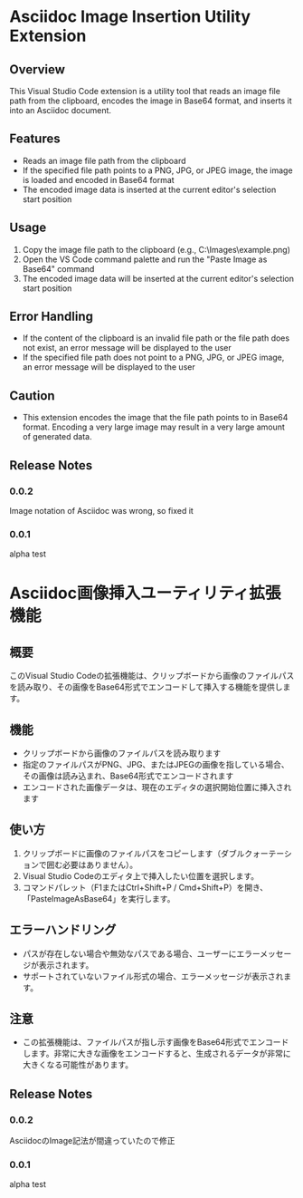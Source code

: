 # Asciidoc Image Insertion Utility Extension

## Overview
This Visual Studio Code extension is a utility tool that reads an image file path from the clipboard, encodes the image in Base64 format, and inserts it into an Asciidoc document.

## Features
- Reads an image file path from the clipboard
- If the specified file path points to a PNG, JPG, or JPEG image, the image is loaded and encoded in Base64 format
- The encoded image data is inserted at the current editor's selection start position

## Usage
1. Copy the image file path to the clipboard (e.g., C:\Images\example.png)
2. Open the VS Code command palette and run the "Paste Image as Base64" command
3. The encoded image data will be inserted at the current editor's selection start position

## Error Handling
- If the content of the clipboard is an invalid file path or the file path does not exist, an error message will be displayed to the user
- If the specified file path does not point to a PNG, JPG, or JPEG image, an error message will be displayed to the user

## Caution
- This extension encodes the image that the file path points to in Base64 format. Encoding a very large image may result in a very large amount of generated data.

## Release Notes

### 0.0.2
Image notation of Asciidoc was wrong, so fixed it

### 0.0.1
alpha test





# Asciidoc画像挿入ユーティリティ拡張機能

## 概要
このVisual Studio Codeの拡張機能は、クリップボードから画像のファイルパスを読み取り、その画像をBase64形式でエンコードして挿入する機能を提供します。

## 機能
- クリップボードから画像のファイルパスを読み取ります
- 指定のファイルパスがPNG、JPG、またはJPEGの画像を指している場合、その画像は読み込まれ、Base64形式でエンコードされます
- エンコードされた画像データは、現在のエディタの選択開始位置に挿入されます

## 使い方
1. クリップボードに画像のファイルパスをコピーします（ダブルクォーテーションで囲む必要はありません）。
2. Visual Studio Codeのエディタ上で挿入したい位置を選択します。
3. コマンドパレット（F1またはCtrl+Shift+P / Cmd+Shift+P）を開き、「PasteImageAsBase64」を実行します。

## エラーハンドリング
- パスが存在しない場合や無効なパスである場合、ユーザーにエラーメッセージが表示されます。
- サポートされていないファイル形式の場合、エラーメッセージが表示されます。

## 注意
- この拡張機能は、ファイルパスが指し示す画像をBase64形式でエンコードします。非常に大きな画像をエンコードすると、生成されるデータが非常に大きくなる可能性があります。

## Release Notes

### 0.0.2
AsciidocのImage記法が間違っていたので修正

### 0.0.1
alpha test
